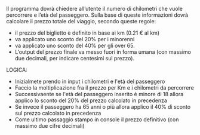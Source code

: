 Il programma dovrà chiedere all’utente il numero di chilometri che vuole percorrere e l’età del passeggero.
Sulla base di queste informazioni dovrà calcolare il prezzo totale del viaggio, secondo queste regole:
- il prezzo del biglietto è definito in base ai km (0.21 € al km)
- va applicato uno sconto del 20% per i minorenni
- va applicato uno sconto del 40% per gli over 65.
- L’output del prezzo finale va messo fuori in forma umana (con massimo due decimali, per indicare centesimi sul prezzo).

LOGICA:

- Inizialmete prendo in input i chilometri e l'età del passeggero
- Faccio la moltiplicazione fra il prezzo per Km e i chilometri da percorrere
- Successivaente se l'età del passeggero inserito è minore di 18 allora applico lo sconto del 20% del prezzo calcolato in precedenza
- Se invece il passeggero ha 65 anni o più allora applico il 40% di sconto sul prezzo calcolato in precedenza
- Come ultimo passaggio stampo in console il prezzo definitivo (con massimo due cifre decimali)